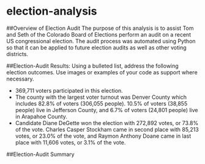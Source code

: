 # election-analysis
##Overview of Election Audit
The purpose of this analysis is to assist Tom and Seth of the Colorado Board of Elections perform an audit on a recent US congressional election. The audit process was automated using Python so that it can be applied to future election audits as well as other voting districts. 

##Election-Audit Results: Using a bulleted list, address the following election outcomes. Use images or examples of your code as support where necessary.
- 369,711 voters participated in this election.
- The county with the largest voter turnout was Denver County which includes 82.8% of voters (306,055 people). 10.5% of voters (38,855 people) live in Jefferson County, and 6.7% of voters (24,801 people) live in Arapahoe County.
- Candidate Diane DeGette won the election with 272,892 votes, or 73.8% of the vote. Charles Casper Stockham came in second place with 85,213 votes, or 23.0% of the vote, and Raymon Anthony Doane came in last place with 11,606 votes, or 3.1% of the vote.

##Election-Audit Summary
